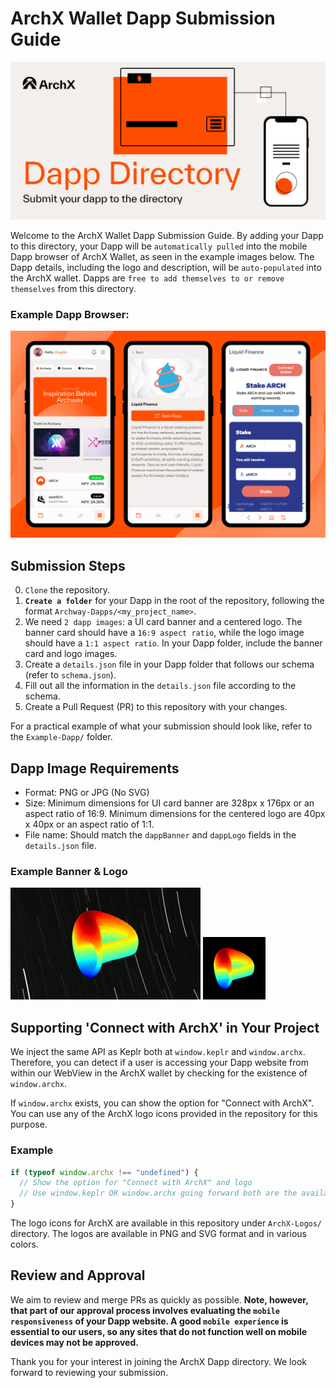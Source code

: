 # ArchX Wallet Dapp Submission Guide

<img src="./ArchX-Logos/repo_banner.png" width="768">

Welcome to the ArchX Wallet Dapp Submission Guide. By adding your Dapp to this directory, your Dapp will be `automatically pulled` into the mobile Dapp browser of ArchX Wallet, as seen in the example images below. The Dapp details, including the logo and description, will be `auto-populated` into the ArchX wallet. Dapps are `free to add themselves to or remove themselves` from this directory.

### Example Dapp Browser:

<img src="./Example-Dapp/dapp_demo.jpg" width="512">

## Submission Steps

0. `Clone` the repository.
1. **`Create a folder`** for your Dapp in the root of the repository, following the format `Archway-Dapps/<my_project_name>`.
2. We need `2 dapp images`: a UI card banner and a centered logo. The banner card should have a `16:9 aspect ratio`, while the logo image should have a `1:1 aspect ratio`. In your Dapp folder, include the banner card and logo images.
3. Create a `details.json` file in your Dapp folder that follows our schema (refer to `schema.json`).
4. Fill out all the information in the `details.json` file according to the schema.
5. Create a Pull Request (PR) to this repository with your changes.

For a practical example of what your submission should look like, refer to the `Example-Dapp/` folder.

## Dapp Image Requirements

- Format: PNG or JPG (No SVG)
- Size: Minimum dimensions for UI card banner are 328px x 176px or an aspect ratio of 16:9. Minimum dimensions for the centered logo are 40px x 40px or an aspect ratio of 1:1.
- File name: Should match the `dappBanner` and `dappLogo` fields in the `details.json` file.

### Example Banner & Logo

![Dapp Banner Sample](./Example-Dapp/banner_sample.jpg)
![Dapp Logo Sample](./Example-Dapp/logo_sample.jpg)

## Supporting 'Connect with ArchX' in Your Project

We inject the same API as Keplr both at `window.keplr` and `window.archx`. Therefore, you can detect if a user is accessing your Dapp website from within our WebView in the ArchX wallet by checking for the existence of `window.archx`.

If `window.archx` exists, you can show the option for "Connect with ArchX". You can use any of the ArchX logo icons provided in the repository for this purpose.

### Example

```javascript
if (typeof window.archx !== "undefined") {
  // Show the option for "Connect with ArchX" and logo
  // Use window.keplr OR window.archx going forward both are the available.
}
```

The logo icons for ArchX are available in this repository under `ArchX-Logos/` directory. The logos are available in PNG and SVG format and in various colors.

## Review and Approval

We aim to review and merge PRs as quickly as possible. **Note, however, that part of our approval process involves evaluating the `mobile responsiveness` of your Dapp website. A good `mobile experience` is essential to our users, so any sites that do not function well on mobile devices may not be approved.**

Thank you for your interest in joining the ArchX Dapp directory. We look forward to reviewing your submission.
